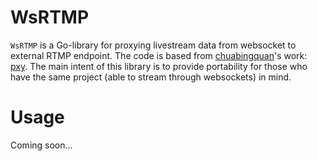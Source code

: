 # WsRTMP

`WsRTMP` is a Go-library for proxying livestream data from websocket to external RTMP endpoint.
The code is based from [chuabingquan](https://github.com/chuabingquan)'s work: [pxy](https://github.com/chuabingquan/pxy).
The main intent of this library is to provide portability for those who have the same project (able to stream through websockets) in mind.

# Usage

Coming soon...